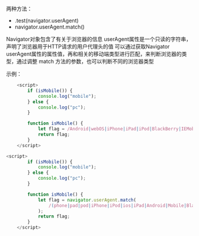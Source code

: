 两种方法：
* .test(navigator.userAgent)
* navigator.userAgent.match()

Navigator对象包含了有关于浏览器的信息
userAgent属性是一个只读的字符串，声明了浏览器用于HTTP请求的用户代理头的值
可以通过获取Navigator userAgent属性的属性值，再和相关的移动端类型进行匹配，来判断浏览器的类型，通过调整 match 方法的参数，也可以判断不同的浏览器类型

示例：
~~~js
    <script>
        if (isMobile()) {
            console.log("mobile");
        } else {
            console.log("pc");
        }

        function isMobile() {
            let flag = /Android|webOS|iPhone|iPad|iPod|BlackBerry|IEMobile|Opera Mini/i.test(navigator.userAgent);
            return flag;
        }
    </script>
~~~

~~~js
<script>
        if (isMobile()) {
            console.log("mobile");
        } else {
            console.log("pc");
        }

        function isMobile() {
            let flag = navigator.userAgent.match(
                /(phone|pad|pod|iPhone|iPod|ios|iPad|Android|Mobile|BlackBerry|IEMobile|MQQBrowser|JUC|Fennec|wOSBrowser|BrowserNG|WebOS|Symbian|Windows Phone)/i
            );
            return flag;
        }
    </script>

~~~